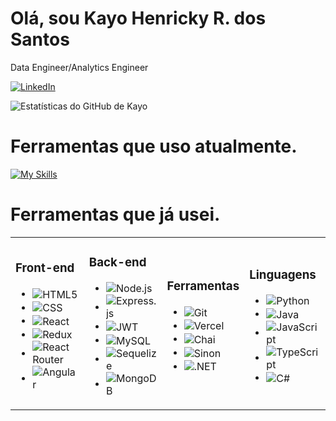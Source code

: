 # Olá, sou Kayo Henricky R. dos Santos
Data Engineer/Analytics Engineer 

[![LinkedIn](https://img.shields.io/badge/LinkedIn-0077B5?style=for-the-badge&logo=linkedin&logoColor=white)](https://www.linkedin.com/in/kayohenricky/)

![Estatísticas do GitHub de Kayo](https://github-readme-stats.vercel.app/api?username=kayohr&show_icons=true&theme=dracula)

<!--[![Principais Linguagens](https://github-readme-stats.vercel.app/api/top-langs/?username=kayohr&hide_progress=true)](https://github.com/kayohr/github-readme-stats) -->

# Ferramentas que uso atualmente.

[![My Skills](https://skillicons.dev/icons?i=docker,flask,gcp,git,github,linux,mysql,python,selenium,ubuntu,vscode,windows&perline=4)](https://skillicons.dev)

# Ferramentas que já usei.

<table>
  <tr>
    <td>
      <h3>Front-end</h3>
      <ul>
        <li>
          <img align="center" alt="HTML5" src="https://img.shields.io/badge/HTML5-E34F26?style=for-the-badge&logo=html5&logoColor=white">
        </li>
        <li>
          <img align="center" alt="CSS" src="https://img.shields.io/badge/CSS-239120?&style=for-the-badge&logo=css3&logoColor=white">
        </li>
        <li>
          <img align="center" alt="React" src="https://img.shields.io/badge/React-20232A?style=for-the-badge&logo=react&logoColor=61DAFB">
        </li>
        <li>
          <img align="center" alt="Redux" src="https://img.shields.io/badge/Redux-593D88?style=for-the-badge&logo=redux&logoColor=white">
        </li>
        <li>
          <img align="center" alt="React Router" src="https://img.shields.io/badge/React_Router-CA4245?style=for-the-badge&logo=react-router&logoColor=white">
        </li>
        <li>
          <img align="center" alt="Angular" src="https://img.shields.io/badge/Angular-DD0031?style=for-the-badge&logo=angular&logoColor=white">
        </li>
      </ul>
    </td>
    <td>
      <h3>Back-end</h3>
      <ul>
        <li>
          <img align="center" alt="Node.js" src="https://img.shields.io/badge/Node.js-43853D?style=for-the-badge&logo=node.js&logoColor=white">
        </li>
        <li>
          <img align="center" alt="Express.js" src="https://img.shields.io/badge/Express.js-404D59?style=for-the-badge">
        </li>
        <li>
          <img align="center" alt="JWT" src="https://img.shields.io/badge/JWT-black?style=for-the-badge&logo=JSON%20web%20tokens">
        </li>
        <li>
          <img align="center" alt="MySQL" src="https://img.shields.io/badge/MySQL-00000F?style=for-the-badge&logo=mysql&logoColor=white">
        </li>
        <li>
          <img align="center" alt="Sequelize" src="https://img.shields.io/badge/sequelize-323330?style=for-the-badge&logo=sequelize&logoColor=blue">
        </li>
        <li>
          <img align="center" alt="MongoDB" src="https://img.shields.io/badge/MongoDB-4EA94B?style=for-the-badge&logo=mongodb&logoColor=white">
        </li>
      </ul>
    </td>
    <td>
      <h3>Ferramentas</h3>
      <ul>
        <li>
          <img align="center" alt="Git" src="https://img.shields.io/badge/Git-E44C30?style=for-the-badge&logo=git&logoColor=white">
        </li>
        <li>
          <img align="center" alt="Vercel" src="https://img.shields.io/badge/vercel-%23000000.svg?style=for-the-badge&logo=vercel&logoColor=white">
        </li>
        <li>
          <img align="center" alt="Chai" src="https://img.shields.io/badge/chai.js-323330?style=for-the-badge&logo=chai&logoColor=red">
        </li>
        <li>
          <img align="center" alt="Sinon" src="https://img.shields.io/badge/sinon.js-323330?style=for-the-badge&logo=sinon">
        </li>
        <li>
          <img align="center" alt=".NET" src="https://img.shields.io/badge/.NET-5C2D91?style=for-the-badge&logo=.net&logoColor=white">
        </li>
      </ul>
    </td>
    <td>
      <h3>Linguagens</h3>
      <ul>
        <li>
          <img align="center" alt="Python" src="https://img.shields.io/badge/Python-000?style=for-the-badge&logo=python">
        </li>
        <li>
          <img align="center" alt="Java" src="https://img.shields.io/badge/Java-ED8B00?style=for-the-badge&logo=openjdk&logoColor=white">
        </li>
        <li>
          <img align="center" alt="JavaScript" src="https://img.shields.io/badge/JavaScript-F7DF1E?style=for-the-badge&logo=javascript&logoColor=black">
        </li>
        <li>
          <img align="center" alt="TypeScript" src="https://img.shields.io/badge/TypeScript-007ACC?style=for-the-badge&logo=typescript&logoColor=white">
        </li>
        <li>
          <img align="center" alt="C#" src="https://img.shields.io/badge/C%23-239120?style=for-the-badge&logo=c-sharp&logoColor=white">
        </li>
      </ul>
    </td>
  </tr>
</table>


